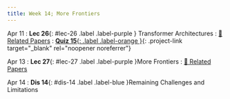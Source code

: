 ```yaml
---
title: Week 14; More Frontiers
---
```


Apr 11
: **Lec 26**{: #lec-26 .label .label-purple } Transformer Architectures
  : [📃 Related Papers](/papers/#pre-training-for-robot-manipulation-and-transformer-architectures)
: [**Quiz 15**{: .label .label-orange }](https://www.gradescope.com/courses/480760){: .project-link target="_blank" rel="noopener noreferrer"}

Apr 13
: **Lec 27**{: #lec-27 .label .label-purple }More Frontiers
  : [📃 Related Papers](/papers/#more-frontiers)


Apr 14
: **Dis 14**{: #dis-14 .label .label-blue }Remaining Challenges and Limitations

